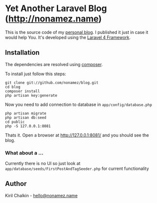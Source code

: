 # Yet Another Laravel Blog (http://nonamez.name)

This is the source code of my [personal blog](http://nonamez.name). I published it just in case it would help You. It's developed using the [Laravel 4 Framework](http://http://laravel.com/docs/4.2).

## Installation

The dependencies are resolved using [composer](http://getcomposer.org/).

To install just follow this steps:

```
git clone git://github.com/nonamez/blog.git
cd blog
composer install
php artisan key:generate
```
Now you need to add connection to database in `app/config/database.php`

```
php artisan migrate
php artisan db:seed
cd public
php -S 127.0.0.1:8081
```
Thats it. Open a browser at http://127.0.0.1:8081/ and you should see the blog.

### What about a ...
Currently there is no UI so just look at `app/database/seeds/FirstPostAndTagSeeder.php` for current functionality


## Author

Kiril Chalkin - <hello@nonamez.name>